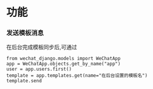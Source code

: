 # 功能

### 发送模板消息
在后台完成模板同步后,可通过

    from wechat_django.models import WeChatApp
    app = WeChatApp.objects.get_by_name("app")
    user = app.users.first()
    template = app.templates.get(name="在后台设置的模板名")
    template.send